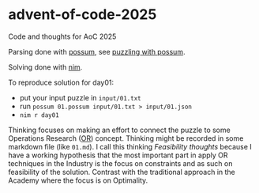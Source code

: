 # advent-of-code-2025

Code and thoughts for AoC 2025

Parsing done with [possum](https://github.com/mulias/possum_parser_language), see [puzzling with possum](https://mulias.github.io/blog/puzzling-with-possum-pt1/).

Solving done with [nim](https://nim-lang.org/).

To reproduce solution for day01:
- put your input puzzle in `input/01.txt`
- run `possum 01.possum input/01.txt > input/01.json`
- `nim r day01`

Thinking focuses on making an effort to connect the puzzle to some Operations Research ([OR]) concept. Thinking might be recorded in some markdown file (like `01.md`).
I call this thinking *Feasibility thoughts* because I have a working hypothesis that
the most important part in apply OR techniques in the Industry is the focus on
constraints and as such on feasibility of the solution.
Contrast with the traditional approach in the Academy where the focus is on Optimality.

[OR]: https://en.wikipedia.org/wiki/Operations_research